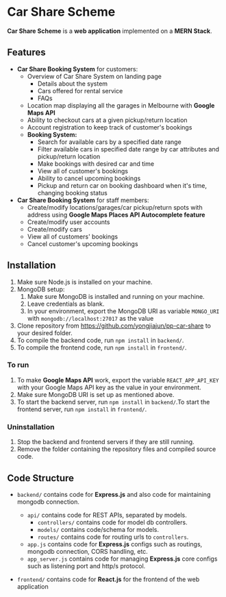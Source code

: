 # Car Share Scheme

**Car Share Scheme** is a **web application** implemented on a **MERN Stack**.



## Features

- **Car Share Booking System** for customers:
  - Overview of Car Share System on landing page
    - Details about the system
    - Cars offered for rental service
    - FAQs
  - Location map displaying all the garages in Melbourne with **Google Maps API**
  - Ability to checkout cars at a given pickup/return location
  - Account registration to keep track of customer's bookings
  - **Booking System:**
    - Search for available cars by a specified date range
    - Filter available cars in specified date range by car attributes and pickup/return location
    - Make bookings with desired car and time
    - View all of customer's bookings
    - Ability to cancel upcoming bookings
    - Pickup and return car on booking dashboard when it's time, changing booking status
- **Car Share Booking System** for staff members:
  - Create/modify locations/garages/car pickup/return spots with address using **Google Maps Places API Autocomplete feature**
  - Create/modify user accounts
  - Create/modify cars
  - View all of customers' bookings
  - Cancel customer's upcoming bookings



## Installation

1. Make sure Node.js is installed on your machine.
2. MongoDB setup:
   1. Make sure MongoDB is installed and running on your machine.
   2. Leave credentials as blank.
   3. In your environment, export the MongoDB URI as variable `MONGO_URI` with `mongodb://localhost:27017` as the value
3. Clone repository from https://github.com/yongjiajun/pp-car-share to your desired folder.
4. To compile the backend code, run `npm install` in `backend/`.
5. To compile the frontend code, run `npm install` in `frontend/`.

### To run

1. To make **Google Maps API** work, export the variable `REACT_APP_API_KEY` with your Google Maps API key as the value in your environment.
2. Make sure MongoDB URI is set up as mentioned above.
3. To start the backend server, run `npm install` in `backend/`.To start the frontend server, run `npm install` in `frontend/`.

### Uninstallation

1. Stop the backend and frontend servers if they are still running.
2. Remove the folder containing the repository files and compiled source code.



## Code Structure

- `backend/` contains code for **Express.js** and also code for maintaining mongodb connection.
  - `api/` contains code for REST APIs, separated by models.
    - `controllers/` contains code for model db controllers.
    - `models/` contains code/schema for models.
    - `routes/` contains code for routing urls to `controllers`.
  - `app.js` contains code for **Express.js** configs such as routings, mongodb connection, CORS handling, etc.
  - `app_server.js` contains code for managing **Express.js** core configs such as listening port and http/s protocol.

- `frontend/` contains code for **React.js** for the frontend of the web application
